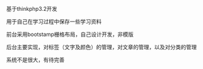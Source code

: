 基于thinkphp3.2开发

用于自己在学习过程中保存一些学习资料

前台采用bootstamp栅格布局，自己设计开发，非模版

后台主要实现，对标签（文字及颜色）的管理，对文章的管理，以及对分类的管理

系统不是很大，有待完善

